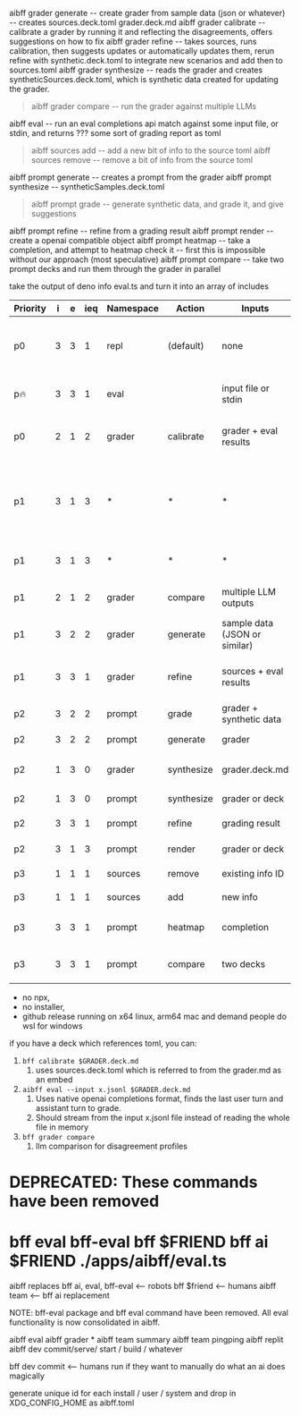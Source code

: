 aibff grader generate -- create grader from sample data (json or whatever) --
creates sources.deck.toml grader.deck.md aibff grader calibrate -- calibrate a
grader by running it and reflecting the disagreements, offers suggestions on how
to fix aibff grader refine -- takes sources, runs calibration, then suggests
updates or automatically updates them, rerun refine with synthetic.deck.toml to
integrate new scenarios and add then to sources.toml aibff grader synthesize --
reads the grader and creates syntheticSources.deck.toml, which is synthetic data
created for updating the grader.

> aibff grader compare -- run the grader against multiple LLMs

aibff eval -- run an eval completions api match against some input file, or
stdin, and returns ??? some sort of grading report as toml

> aibff sources add -- add a new bit of info to the source toml aibff sources
> remove -- remove a bit of info from the source toml

aibff prompt generate -- creates a prompt from the grader aibff prompt
synthesize -- syntheticSamples.deck.toml

> aibff prompt grade -- generate synthetic data, and grade it, and give
> suggestions

aibff prompt refine -- refine from a grading result aibff prompt render --
create a openai compatible object aibff prompt heatmap -- take a completion, and
attempt to heatmap check it -- first this is impossible without our approach
(most speculative) aibff prompt compare -- take two prompt decks and run them
through the grader in parallel

take the output of deno info eval.ts and turn it into an array of includes

| Priority | i | e | ieq | Namespace | Action     | Inputs                        | Description                                                                                                                                                   |
| -------- | - | - | --- | --------- | ---------- | ----------------------------- | ------------------------------------------------------------------------------------------------------------------------------------------------------------- |
| p0       | 3 | 3 | 1   | repl      | (default)  | none                          | Interactive Claude-code-like experience for building and updating evals (default command when running just `aibff`)                                           |
| p🔥      | 3 | 3 | 1   | eval      |            | input file or stdin           | Runs a completions API match and returns a grading report (TOML format)                                                                                       |
| p0       | 2 | 1 | 2   | grader    | calibrate  | grader + eval results         | Calibrates a grader by reflecting disagreements and suggesting improvements                                                                                   |
| p1       | 3 | 1 | 3   | *         | *          | *                             | notify users we collect telemetry / add telemetry opt out in the toml / env var. Only collect command invocations without any metadata of the filenames, etc. |
| p1       | 3 | 1 | 3   | *         | *          | *                             | Collect telemetry in our collector endpoint not posthog native                                                                                                |
| p1       | 2 | 1 | 2   | grader    | compare    | multiple LLM outputs          | Runs grader against outputs from multiple LLMs and compares them                                                                                              |
| p1       | 3 | 2 | 2   | grader    | generate   | sample data (JSON or similar) | Creates `sources.deck.toml` and `grader.deck.md` from sample data                                                                                             |
| p1       | 3 | 3 | 1   | grader    | refine     | sources + eval results        | Refines the grader by running calibration, updating sources or grader, possibly auto-updating                                                                 |
| p2       | 3 | 2 | 2   | prompt    | grade      | grader + synthetic data       | Grades synthetic data and suggests improvements                                                                                                               |
| p2       | 3 | 2 | 2   | prompt    | generate   | grader                        | Creates a prompt from the grader definition                                                                                                                   |
| p2       | 1 | 3 | 0   | grader    | synthesize | grader.deck.md                | Generates `syntheticSources.deck.toml` for new scenarios                                                                                                      |
| p2       | 1 | 3 | 0   | prompt    | synthesize | grader or deck                | Generates `syntheticSamples.deck.toml`                                                                                                                        |
| p2       | 3 | 3 | 1   | prompt    | refine     | grading result                | Refines prompt based on grading result                                                                                                                        |
| p2       | 3 | 1 | 3   | prompt    | render     | grader or deck                | Outputs OpenAI-compatible prompt object                                                                                                                       |
| p3       | 1 | 1 | 1   | sources   | remove     | existing info ID              | Removes an item from the `sources.toml`                                                                                                                       |
| p3       | 1 | 1 | 1   | sources   | add        | new info                      | Adds a new item to the `sources.toml`                                                                                                                         |
| p3       | 3 | 3 | 1   | prompt    | heatmap    | completion                    | Generates a speculative heatmap of grading decisions (speculative)                                                                                            |
| p3       | 3 | 3 | 1   | prompt    | compare    | two decks                     | Compares prompt decks by running them through the grader in parallel                                                                                          |

<!-- TBLFM: @I$4..@>$4=($2/$3);%.0f -->

- no npx,
- no installer,
- github release running on x64 linux, arm64 mac and demand people do wsl for
  windows

if you have a deck which references toml, you can:

1. `bff calibrate $GRADER.deck.md`
   1. uses sources.deck.toml which is referred to from the grader.md as an embed
2. `aibff eval --input x.jsonl $GRADER.deck.md`
   1. Uses native openai completions format, finds the last user turn and
      assistant turn to grade.
   2. Should stream from the input x.jsonl file instead of reading the whole
      file in memory
3. `bff grader compare`
   1. llm comparison for disagreement profiles

# DEPRECATED: These commands have been removed

# bff eval bff-eval bff $FRIEND bff ai $FRIEND ./apps/aibff/eval.ts

aibff replaces bff ai, eval, bff-eval <-- robots bff $friend <-- humans aibff
team <-- bff ai replacement

NOTE: bff-eval package and bff eval command have been removed. All eval
functionality is now consolidated in aibff.

aibff eval aibff grader * aibff team summary aibff team pingping aibff replit
aibff dev commit/serve/ start / build / whatever

bff dev commit <-- humans run if they want to manually do what an ai does
magically

generate unique id for each install / user / system and drop in XDG_CONFIG_HOME
as aibff.toml
